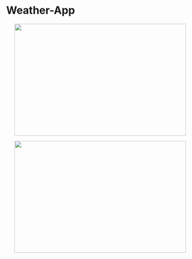 # Weather-App
 
<p align="center">
  <img width="460" height="300" src="https://user-images.githubusercontent.com/45949946/151268157-05bf3676-3388-453b-b456-857bad7556ab.png">
</p>
<p align="center">
  <img width="460" height="300" src="https://user-images.githubusercontent.com/45949946/151268213-f5fdd0ab-cfe3-4a00-9439-7f20dd981142.png">
</p>
